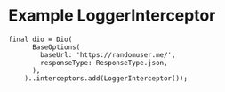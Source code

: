 # Example LoggerInterceptor

```
final dio = Dio(
      BaseOptions(
        baseUrl: 'https://randomuser.me/',
        responseType: ResponseType.json,
      ),
    )..interceptors.add(LoggerInterceptor());
```